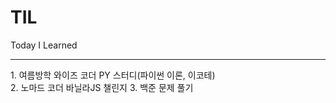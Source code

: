 # TIL
Today I Learned
<hr>
1. 여름방학 와이즈 코더 PY 스터디(파이썬 이론, 이코테) 
<br>
2. 노마드 코더 바닐라JS 챌린지
3. 백준 문제 풀기

